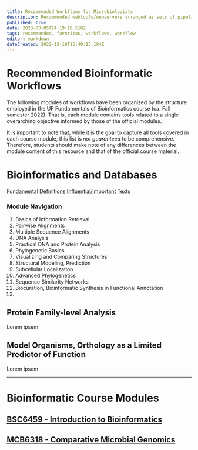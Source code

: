 ```yaml
---
title: Recommended Workflows for Microbiologists
description: Recommended webtools/webservers arranged as sets of pipelines designed to improve accessibility, reproducibility, and useability of bioinformatics approaches with the experimental microbiologist in mind.
published: true
date: 2023-08-05T14:19:10.518Z
tags: recommended, favorites, workflows, workflow
editor: markdown
dateCreated: 2022-12-19T15:49:13.184Z
---
```


# Recommended Bioinformatic Workflows
The following modules of workflows have been organized by the structure employed in the UF Fundamentals of Bioinformatics course (ca. Fall semester 2022). That is, each module contains tools related to a single overarching objective informed by those of the official modules. 

It is important to note that, while it is the goal to capture all tools covered in each course module, this list is *not guaranteed* to be comprehensive. Therefore, students should make note of any differences between the module content of this resource and that of the official course material.


# Bioinformatics and Databases
[Fundamental Definitions]()
[Influential/Important Texts]()

### Module Navigation
1. Basics of Information Retrieval
2. Pairwise Alignments
3. Multiple Sequence Alignments
4. DNA Analysis
5. Practical DNA and Protein Analysis
6. Phylogenetic Basics
7. Visualizing and Comparing Structures
8. Structural Modeling, Prediction
9. Subcellular Localization
10. Advanced Phylogenetics
11. Sequence Similarity Networks
12. Biocuration, Bioinformatic Synthesis in Functional Annotation
13. 


## Protein Family-level Analysis
Lorem ipsem
## Model Organisms, Orthology as a Limited Predictor of Function
Lorem ipsem

---

# Bioinformatic Course Modules

## [BSC6459 - Introduction to Bioinformatics]()


## [MCB6318 - Comparative Microbial Genomics](/recommended-workflows/MCB6318)

